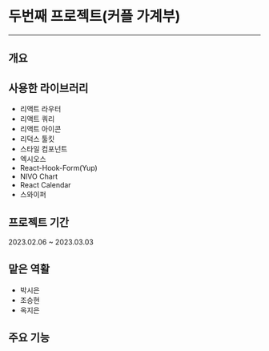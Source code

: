 # 두번째 프로젝트(커플 가계부)

---

## 개요

## 사용한 라이브러리

- 리액트 라우터
- 리액트 쿼리
- 리액트 아이콘
- 리덕스 툴킷
- 스타일 컴포넌트
- 엑시오스
- React-Hook-Form(Yup)
- NIVO Chart
- React Calendar
- 스와이퍼

## 프로젝트 기간

2023.02.06 ~ 2023.03.03


## 맡은 역활

- 박시은
- 조승현
- 옥지은

## 주요 기능
